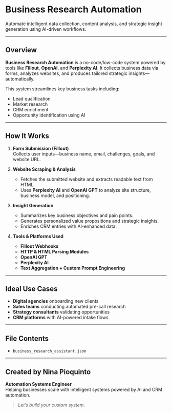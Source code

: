 # Business Research Automation

Automate intelligent data collection, content analysis, and strategic insight generation using AI-driven workflows.

---

## Overview

**Business Research Automation** is a no-code/low-code system powered by tools like **Fillout**, **OpenAI**, and **Perplexity AI**. It collects business data via forms, analyzes websites, and produces tailored strategic insights—automatically.

This system streamlines key business tasks including:
- Lead qualification  
- Market research  
- CRM enrichment  
- Opportunity identification using AI  

---

## How It Works

1. **Form Submission (Fillout)**  
   Collects user inputs—business name, email, challenges, goals, and website URL.

2. **Website Scraping & Analysis**  
   - Fetches the submitted website and extracts readable text from HTML.  
   - Uses **Perplexity AI** and **OpenAI GPT** to analyze site structure, business model, and positioning.

3. **Insight Generation**  
   - Summarizes key business objectives and pain points.  
   - Generates personalized value propositions and strategic insights.  
   - Enriches CRM entries with AI-enhanced data.

4. **Tools & Platforms Used**  
   - **Fillout Webhooks**  
   - **HTTP & HTML Parsing Modules**  
   - **OpenAI GPT**  
   - **Perplexity AI**  
   - **Text Aggregation + Custom Prompt Engineering**

---

## Ideal Use Cases

- **Digital agencies** onboarding new clients  
- **Sales teams** conducting automated pre-call research  
- **Strategy consultants** validating opportunities  
- **CRM platforms** with AI-powered intake flows  

---

## File Contents

- `business_research_assistant.json` 

---

## Created by Nina Pioquinto

**Automation Systems Engineer**  
Helping businesses scale with intelligent systems powered by AI and CRM automation.

>  *Let’s build your custom system.*
